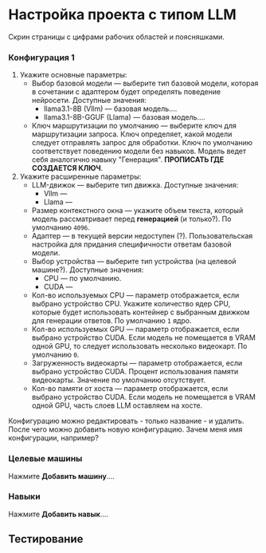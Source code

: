 # Настройка проекта с типом LLM

Скрин страницы с цифрами рабочих областей и поясняшками.


### Конфигурация 1

1. Укажите основные параметры:
   * Выбор базовой модели — выберите тип базовой модели, которая в сочетании с адаптером будет определять поведение нейросети. Доступные значения:
     * llama3.1-8B (Vllm) — базовая модель....
     * llama3.1-8B-GGUF (Llama) — базовая модель....
   * Ключ маршрутизации по умолчанию — выберите ключ для маршрутизации запроса. Ключ определяет, какой модели следует отправлять запрос для обработки. Ключ по умолчанию соответствует поведению модели без навыков. Модель ведет себя аналогично навыку "Генерация". **ПРОПИСАТЬ ГДЕ СОЗДАЕТСЯ КЛЮЧ**.
1. Укажите расширенные параметры:
   * LLM-движок — выберите тип движка. Доступные значения:
     * Vllm —
     * Llama —
   * Размер контекстного окна — укажите объем текста, который модель рассматривает перед **генерацией** (и только?). По умолчанию `4096`.
   * Адаптер — в текущей версии недоступен (?). Пользовательская настройка для придания специфичности ответам базовой модели.
   * Выбор устройства — выберите тип устройства (на целевой машине?). Доступные значения:
     * CPU — по умолчанию.
     * CUDA —
   * Кол-во используемых CPU — параметр отображается, если выбрано устройство CPU. Укажите количество ядер CPU, которые будет использовать контейнер с выбранным движком для генерации ответов. По умолчанию `1` ядро.
   * Кол-во используемых GPU — параметр отображается, если выбрано устройство CUDA. Если модель не помещается в VRAM одной GPU, то следует использовать несколько видеокарт. По умолчанию `0`.
   * Загруженность видеокарты — параметр отображается, если выбрано устройство CUDA. Процент использования памяти видеокарты. Значение по умолчанию отсутствует.
   * Кол-во памяти от хоста — параметр отображается, если выбрано устройство CUDA. Если модель не помещается в VRAM одной GPU, часть слоев LLM оставляем на хосте.

Конфигурацию можно редактировать - только название - и удалить. После чего можно добавить новую конфигурацию.
Зачем меня имя конфигурации, например?

  
### Целевые машины

Нажмите **Добавить машину**....


### Навыки

Нажмите **Добавить навык**....


## Тестирование
